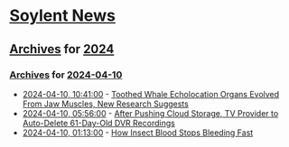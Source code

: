 # [Soylent News](../../../README.md)

## [Archives](../../index.md) for [2024](../index.md)

### [Archives](../../index.md) for [2024-04-10](index.md)

* [2024-04-10, 10:41:00](https://soylentnews.org/article.pl?sid=24/04/09/1832212&from=rss) - [Toothed Whale Echolocation Organs Evolved From Jaw Muscles, New Research Suggests](https://soylentnews.org/article.pl?sid=24/04/09/1832212&from=rss)
* [2024-04-10, 05:56:00](https://soylentnews.org/article.pl?sid=24/04/09/1827250&from=rss) - [After Pushing Cloud Storage, TV Provider to Auto-Delete 61-Day-Old DVR Recordings](https://soylentnews.org/article.pl?sid=24/04/09/1827250&from=rss)
* [2024-04-10, 01:13:00](https://soylentnews.org/article.pl?sid=24/04/08/1814234&from=rss) - [How Insect Blood Stops Bleeding Fast](https://soylentnews.org/article.pl?sid=24/04/08/1814234&from=rss)
